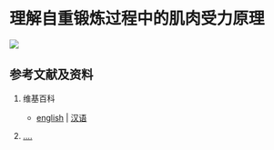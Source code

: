 # 理解自重锻炼过程中的肌肉受力原理

![](/images/深刻理解在解剖基础下进行身体锻炼的原理/理解自重锻炼过程中的肌肉受力原理/1a1.jpg)

## 参考文献及资料

1. 维基百科
	- [english](.....) | [汉语](...)

2. [....](https://web.archive.org/web/20120520061156/http://www.sitance.com/cause/index.php) 


